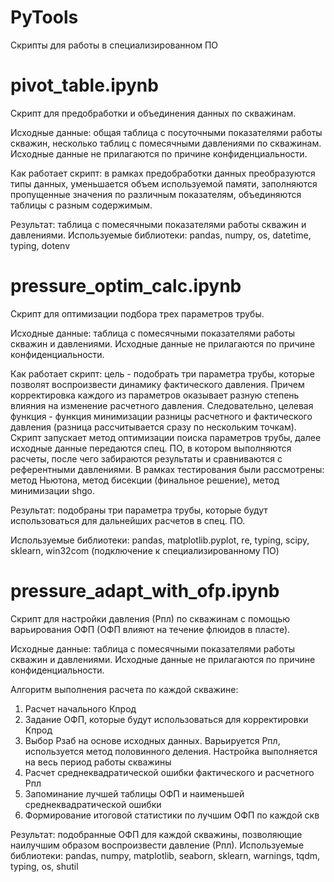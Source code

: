 # PyTools
Скрипты для работы в специализированном ПО

# pivot_table.ipynb
Скрипт для предобработки и объединения данных по скважинам.

Исходные данные: общая таблица с посуточными показателями работы скважин, несколько таблиц с помесячными давлениями по скважинам.
Исходные данные не прилагаются по причине конфиденциальности.

Как работает скрипт: в рамках предобработки данных преобразуются типы данных, уменьшается объем используемой памяти, заполняются пропущенные значения по различным показателям, объединяются таблицы с разным содержимым.

Результат: таблица с помесячными показателями работы скважин и давлениями.
Используемые библиотеки: pandas, numpy, os, datetime, typing, dotenv

# pressure_optim_calc.ipynb
Скрипт для оптимизации подбора трех параметров трубы.

Исходные данные: таблица с помесячными показателями работы скважин и давлениями.
Исходные данные не прилагаются по причине конфиденциальности.

Как работает скрипт: цель - подобрать три параметра трубы, которые позволят воспроизвести динамику фактического давления. Причем корректировка каждого из параметров оказывает разную степень влияния на изменение расчетного давления. Следовательно, целевая функция - функция минимизации разницы расчетного и фактического давления (разница рассчитывается сразу по нескольким точкам). 
Скрипт запускает метод оптимизации поиска параметров трубы, далее исходные данные передаются спец. ПО, в котором выполняются расчеты, после чего забираются результаты и сравниваются с референтными давлениями. 
В рамках тестирования были рассмотрены: метод Ньютона, метод бисекции (финальное решение), метод минимизации shgo.

Результат: подобраны три параметра трубы, которые будут использоваться для дальнейших расчетов в спец. ПО.

Используемые библиотеки: pandas, matplotlib.pyplot, re, typing, scipy, sklearn, win32com (подключение к специализированному ПО)

# pressure_adapt_with_ofp.ipynb
Скрипт для настройки давления (Рпл) по скважинам с помощью варьирования ОФП (ОФП влияют на течение флюидов в пласте).

Исходные данные: таблица с помесячными показателями работы скважин и давлениями.
Исходные данные не прилагаются по причине конфиденциальности.

Алгоритм выполнения расчета по каждой скважине:
1. Расчет начального Кпрод
2. Задание ОФП, которые будут использоваться для корректировки Кпрод
3. Выбор Рзаб на основе исходных данных. Варьируется Рпл, используется метод половинного деления. Настройка выполняется на весь период работы скважины
4. Расчет среднеквадратической ошибки фактического и расчетного Рпл
5. Запоминание лучшей таблицы ОФП и наименьшей среднеквадратической ошибки
6. Формирование итоговой статистики по лучшим ОФП по каждой скв

Результат: подобранные ОФП для каждой скважины, позволяющие наилучшим образом воспроизвести давление (Рпл).
Используемые библиотеки: pandas, numpy, matplotlib, seaborn, sklearn, warnings, tqdm, typing, os, shutil
